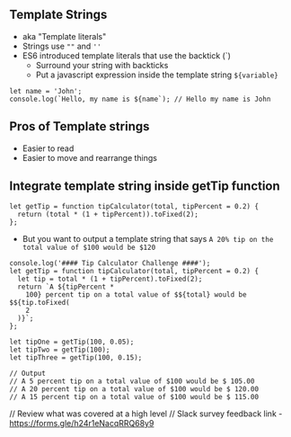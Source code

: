 ## Template Strings
* aka "Template literals"
* Strings use `""` and `''`
* ES6 introduced template literals that use the backtick (`)
    - Surround your string with backticks
    - Put a javascript expression inside the template string `${variable}`

```
let name = 'John';
console.log(`Hello, my name is ${name`); // Hello my name is John
```

## Pros of Template strings
* Easier to read
* Easier to move and rearrange things

## Integrate template string inside getTip function
```
let getTip = function tipCalculator(total, tipPercent = 0.2) {
  return (total * (1 + tipPercent)).toFixed(2);
};
```

* But you want to output a template string that says `A 20% tip on the total value of $100 would be $120`

```
console.log('#### Tip Calculator Challenge ####');
let getTip = function tipCalculator(total, tipPercent = 0.2) {
  let tip = total * (1 + tipPercent).toFixed(2);
  return `A ${tipPercent *
    100} percent tip on a total value of $${total} would be $${tip.toFixed(
    2
  )}`;
};

let tipOne = getTip(100, 0.05);
let tipTwo = getTip(100);
let tipThree = getTip(100, 0.15);

// Output
// A 5 percent tip on a total value of $100 would be $ 105.00
// A 20 percent tip on a total value of $100 would be $ 120.00
// A 15 percent tip on a total value of $100 would be $ 115.00
```

// Review what was covered at a high level
// Slack survey feedback link - https://forms.gle/h24r1eNacqRRQ68y9
